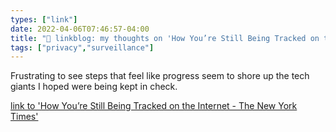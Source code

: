 ```yaml
---
types: ["link"]
date: 2022-04-06T07:46:57-04:00
title: "🔗 linkblog: my thoughts on 'How You’re Still Being Tracked on the Internet - The New York Times'"
tags: ["privacy","surveillance"]
---
```

Frustrating to see steps that feel like progress seem to shore up the tech giants I hoped were being kept in check.
 
[link to 'How You’re Still Being Tracked on the Internet - The New York Times'](https://www.nytimes.com/2022/04/06/technology/online-tracking-privacy.html)

